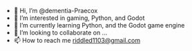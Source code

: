 - 👋 Hi, I’m @dementia-Praecox
- 👀 I’m interested in gaming, Python, and Godot
- 🌱 I’m currently learning Python, and the Godot game engine
- 💞️ I’m looking to collaborate on ...
- 📫 How to reach me riddled1103@gmail.com

<!---
dementia-Praecox/dementia-Praecox is a ✨ special ✨ repository because its `README.md` (this file) appears on your GitHub profile.
You can click the Preview link to take a look at your changes.
--->

